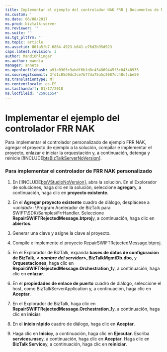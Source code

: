 ```yaml
---
title: Implementar el ejemplo del controlador NAK FRR | Documentos de Microsoft
ms.custom: ''
ms.date: 06/08/2017
ms.prod: biztalk-server
ms.reviewer: ''
ms.suite: ''
ms.tgt_pltfrm: ''
ms.topic: article
ms.assetid: 80fa5fb7-6864-4923-b641-e76d2b95d923
caps.latest.revision: 3
author: MandiOhlinger
ms.author: mandia
manager: anneta
ms.openlocfilehash: a91c0303c9abdf6b1d8c434869445f3c84348935
ms.sourcegitcommit: 3fd1c85d9dc2ce7b77da75a5c2087cc48cfcbe50
ms.translationtype: MT
ms.contentlocale: es-ES
ms.lasthandoff: 01/17/2018
ms.locfileid: "25961554"
---
```

# <a name="implementing-the-frr-nak-handler-sample"></a>Implementar el ejemplo del controlador FRR NAK
Para implementar el controlador personalizado de ejemplo FRR NAK, agregar el proyecto de ejemplo a la solución, compilar e implementar el proyecto, enlazar e iniciar la orquestación y, a continuación, detenga y reinicie [!INCLUDE[btsBizTalkServerNoVersion](../../includes/btsbiztalkservernoversion-md.md)].  
  
### <a name="to-implement-the-frr-nak-custom-handler"></a>Para implementar el controlador de FRR NAK personalizado  
  
1.  En [!INCLUDE[btsVStudioNoVersion](../../includes/btsvstudionoversion-md.md)], abra la solución. En el Explorador de soluciones, haga clic en la solución, seleccione **agregar**y, a continuación, haga clic en **proyecto existente**.  
  
2.  En el **Agregar proyecto existente** cuadro de diálogo, desplácese a  *\<unidad\>*: \Program Acelerador de BizTalk para SWIFT\SDK\Samples\FrrHandler. Seleccione **RepairSWIFTRejectedMessage.btproj**y, a continuación, haga clic en **abiertos**.  
  
3.  Generar una clave y asigne la clave al proyecto.  
  
4.  Compile e implemente el proyecto RepairSWIFTRejectedMessage.btproj.  
  
5.  En el Explorador de BizTalk, expanda **bases de datos de configuración de BizTalk**,  **\< *nombre del servidor*\>, BizTalkMgmtDb.dbo**, y  **Orquestaciones**, haga clic en **RepairSWIFTRejectedMessage.Orchestration_1**y, a continuación, haga clic en **enlazar**.  
  
6.  En el **propiedades de enlace de puerto** cuadro de diálogo, seleccione el host, como BizTalkServerApplication y, a continuación, haga clic en **Aceptar**.  
  
7.  En el Explorador de BizTalk, haga clic en **RepairSWIFTRejectedMessage.Orchestration_1**y, a continuación, haga clic en **iniciar**.  
  
8.  En el **inicio rápido** cuadro de diálogo, haga clic en **Aceptar**.  
  
9. Haga clic en **Inicio**y, a continuación, haga clic en **Ejecutar**. Escriba **services.msc**y, a continuación, haga clic en **Aceptar**. Haga clic en **BizTalk Service**y, a continuación, haga clic en **reiniciar**.